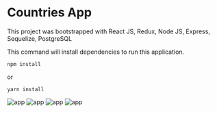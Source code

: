 # Countries App

This project was bootstrapped with React JS, Redux, Node JS, Express, Sequelize, PostgreSQL

This command will install dependencies to run this application.
```
npm install
```
or
```
yarn install
```

![app](https://media.discordapp.net/attachments/402985413079465985/872213159522476082/unknown.png?width=410&height=500)
![app](https://media.discordapp.net/attachments/402985413079465985/872213919391961128/unknown.png?width=410&height=500)
![app](https://media.discordapp.net/attachments/402985413079465985/872213439488065566/unknown.png?width=410&height=500)
![app](https://media.discordapp.net/attachments/402985413079465985/872213557289308170/unknown.png?width=410&height=500)
